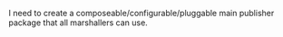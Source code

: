 I need to create a composeable/configurable/pluggable main publisher package that all marshallers can use.
